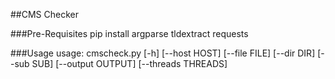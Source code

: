##CMS Checker

###Pre-Requisites
pip install argparse tldextract requests

###Usage
usage: cmscheck.py [-h] [--host HOST] [--file FILE] [--dir DIR] [--sub SUB]
                  [--output OUTPUT] [--threads THREADS]
